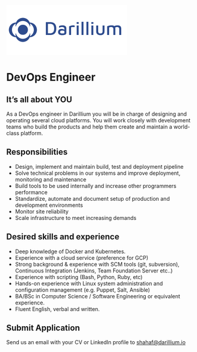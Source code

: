 ![Darillium Logo](../Images/darillium_gray.png)

# DevOps Engineer

## It’s all about YOU
As a DevOps engineer in Darillium you will be in charge of designing and operating several cloud platforms.
You will work closely with development teams who build the products and help them create and maintain a world-class platform.

## Responsibilities
*	Design, implement and maintain build, test and deployment pipeline
*	Solve technical problems in our systems and improve deployment, monitoring and maintenance
*	Build tools to be used internally and increase other programmers performance
*	Standardize, automate and document setup of production and development environments
*	Monitor site reliability
*	Scale infrastructure to meet increasing demands


## Desired skills and experience
*	Deep knowledge of Docker and Kubernetes.
*	Experience with a cloud service (preference for GCP)
*	Strong background & experience with SCM tools (git, subversion), Continuous Integration (Jenkins, Team Foundation Server etc..)
*	Experience with scripting (Bash, Python, Ruby, etc) 
*	Hands-on experience with Linux system administration and configuration management (e.g. Puppet, Salt, Ansible)
*	BA/BSc in Computer Science / Software Engineering or equivalent experience.
*	Fluent English, verbal and written.


## Submit Application
Send us an email with your CV or LinkedIn profile to <a href="mailto:shahaf@darillium.io">shahaf@darillium.io</a>

